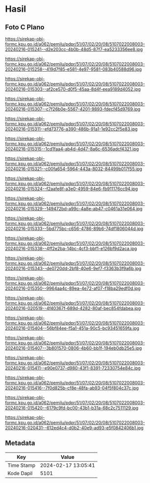 # Hasil

## Foto C Plano

https://sirekap-obj-formc.kpu.go.id/a062/pemilu/pdpr/51/07/02/20/08/5107022008003-20240216-015241--d2e203cc-4b0b-48d5-87f7-ea5233356ee8.jpg

https://sirekap-obj-formc.kpu.go.id/a062/pemilu/pdpr/51/07/02/20/08/5107022008003-20240216-015258--419d7f85-e581-4e97-9581-083b40588d96.jpg

https://sirekap-obj-formc.kpu.go.id/a062/pemilu/pdpr/51/07/02/20/08/5107022008003-20240216-015303--af2ce570-d0f5-45aa-8d4f-eea9189d4052.jpg

https://sirekap-obj-formc.kpu.go.id/a062/pemilu/pdpr/51/07/02/20/08/5107022008003-20240216-015307--c7f26b0e-5567-4201-9893-fdecf45d9769.jpg

https://sirekap-obj-formc.kpu.go.id/a062/pemilu/pdpr/51/07/02/20/08/5107022008003-20240216-015311--efd73776-a390-486b-91a1-1e92cc2f5e83.jpg

https://sirekap-obj-formc.kpu.go.id/a062/pemilu/pdpr/51/07/02/20/08/5107022008003-20240216-015315--1cd1faa4-ab4d-4d47-8a6c-6536adcf4321.jpg

https://sirekap-obj-formc.kpu.go.id/a062/pemilu/pdpr/51/07/02/20/08/5107022008003-20240216-015321--c00fa654-5964-443a-8032-84499b017f55.jpg

https://sirekap-obj-formc.kpu.go.id/a062/pemilu/pdpr/51/07/02/20/08/5107022008003-20240216-015324--f2aafe8f-a3e0-4959-84e6-fb911176cc94.jpg

https://sirekap-obj-formc.kpu.go.id/a062/pemilu/pdpr/51/07/02/20/08/5107022008003-20240216-015329--149472bd-a99c-4a8e-ab47-c0461a31e064.jpg

https://sirekap-obj-formc.kpu.go.id/a062/pemilu/pdpr/51/07/02/20/08/5107022008003-20240216-015333--5bd775bc-c656-4786-89b6-74df1806044d.jpg

https://sirekap-obj-formc.kpu.go.id/a062/pemilu/pdpr/51/07/02/20/08/5107022008003-20240216-015338--4ff2e2ba-14bc-4cf3-bbf1-e126bf9d2aca.jpg

https://sirekap-obj-formc.kpu.go.id/a062/pemilu/pdpr/51/07/02/20/08/5107022008003-20240216-015343--de0720dd-2bf8-40e6-9ef7-f3363b3f9a6b.jpg

https://sirekap-obj-formc.kpu.go.id/a062/pemilu/pdpr/51/07/02/20/08/5107022008003-20240216-015350--9964aa4c-89ea-4e72-af07-f18ba29edf0d.jpg

https://sirekap-obj-formc.kpu.go.id/a062/pemilu/pdpr/51/07/02/20/08/5107022008003-20240216-020519--4f40367f-689d-4282-80af-bec854fdabea.jpg

https://sirekap-obj-formc.kpu.go.id/a062/pemilu/pdpr/51/07/02/20/08/5107022008003-20240216-015404--56bf84ee-f5a1-451a-90c5-bc93451659fa.jpg

https://sirekap-obj-formc.kpu.go.id/a062/pemilu/pdpr/51/07/02/20/08/5107022008003-20240216-015407--3b801570-0806-4b60-bb1f-194eb0db25e5.jpg

https://sirekap-obj-formc.kpu.go.id/a062/pemilu/pdpr/51/07/02/20/08/5107022008003-20240216-015411--e90e0737-d980-43f1-8391-72330754e84c.jpg

https://sirekap-obj-formc.kpu.go.id/a062/pemilu/pdpr/51/07/02/20/08/5107022008003-20240216-015416--7f0d825b-cf8e-48fa-ab93-04f5f804c37c.jpg

https://sirekap-obj-formc.kpu.go.id/a062/pemilu/pdpr/51/07/02/20/08/5107022008003-20240216-015420--6179c9fd-bc00-43b1-b31a-68c2c7511129.jpg

https://sirekap-obj-formc.kpu.go.id/a062/pemilu/pdpr/51/07/02/20/08/5107022008003-20240216-020431--612ed4c4-d0b2-40e9-ad93-e5f0842406b1.jpg


## Metadata

| Key        | Value               |
| ---------- | ------------------- |
| Time Stamp | 2024-02-17 13:05:41 |
| Kode Dapil | 5101                |




